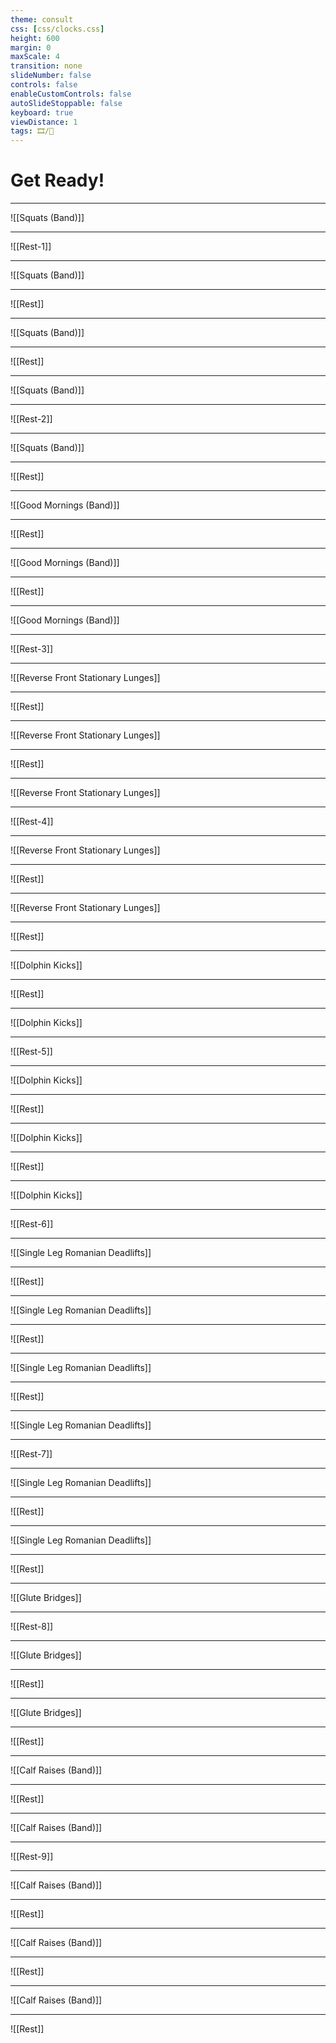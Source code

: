 ```yaml
---
theme: consult
css: [css/clocks.css]
height: 600
margin: 0
maxScale: 4
transition: none
slideNumber: false
controls: false
enableCustomControls: false
autoSlideStoppable: false
keyboard: true
viewDistance: 1
tags: 🎞/🌱️
---
```


# Get Ready!

---

![[Squats (Band)]]

---
  
![[Rest-1]]

---

![[Squats (Band)]]

---

![[Rest]]

---

![[Squats (Band)]]

---

![[Rest]]

---

![[Squats (Band)]]

---

![[Rest-2]]

---

![[Squats (Band)]]

---

![[Rest]]

---

![[Good Mornings (Band)]]

---

![[Rest]]

---

![[Good Mornings (Band)]]

---

![[Rest]]

---

![[Good Mornings (Band)]]

---

![[Rest-3]]

---

![[Reverse Front Stationary Lunges]]

---

![[Rest]]

---

![[Reverse Front Stationary Lunges]]

---

![[Rest]]

---

![[Reverse Front Stationary Lunges]]

---

![[Rest-4]]

---

![[Reverse Front Stationary Lunges]]

---

![[Rest]]

---

![[Reverse Front Stationary Lunges]]

---

![[Rest]]

---

![[Dolphin Kicks]]

---

![[Rest]]

---

![[Dolphin Kicks]]

---

![[Rest-5]]

---

![[Dolphin Kicks]]

---

![[Rest]]

---

![[Dolphin Kicks]]

---

![[Rest]]

---

![[Dolphin Kicks]]

---

![[Rest-6]]

---

![[Single Leg Romanian Deadlifts]]

---

![[Rest]]

---

![[Single Leg Romanian Deadlifts]]

---

![[Rest]]

---

![[Single Leg Romanian Deadlifts]]

---

![[Rest]]

---

![[Single Leg Romanian Deadlifts]]

---

![[Rest-7]]

---

![[Single Leg Romanian Deadlifts]]

---

![[Rest]]

---

![[Single Leg Romanian Deadlifts]]

---

![[Rest]]

---

![[Glute Bridges]]

---

![[Rest-8]]

---

![[Glute Bridges]]

---

![[Rest]]

---

![[Glute Bridges]]

---

![[Rest]]

---

![[Calf Raises (Band)]]

---

![[Rest]]

---

![[Calf Raises (Band)]]

---

![[Rest-9]]

---

![[Calf Raises (Band)]]

---

![[Rest]]

---

![[Calf Raises (Band)]]

---

![[Rest]]

---

![[Calf Raises (Band)]]

---

![[Rest]]
